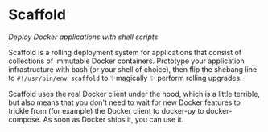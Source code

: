 # Scaffold

*Deploy Docker applications with shell scripts*

Scaffold is a rolling deployment system for applications that consist of collections of immutable Docker containers. Prototype your application infrastructure with bash (or your shell of choice), then flip the shebang line to `#!/usr/bin/env scaffold` to ✨magically ✨ perform rolling upgrades.

Scaffold uses the real Docker client under the hood, which is a little terrible, but also means that you don't need to wait for new Docker features to trickle from (for example) the Docker client to docker-py to docker-compose. As soon as Docker ships it, you can use it.
